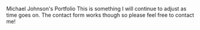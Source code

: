 Michael Johnson's Portfolio
This is something I will continue to adjust as time goes on. The contact form works though so please feel free to contact me!
